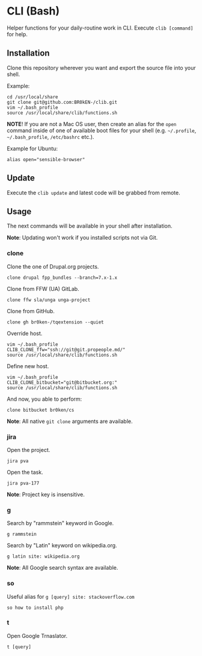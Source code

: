 # CLI (Bash)

Helper functions for your daily-routine work in CLI. Execute `clib [command]` for help.

## Installation

Clone this repository wherever you want and export the source file into your shell.

Example:

```shell
cd /usr/local/share
git clone git@github.com:BR0kEN-/clib.git
vim ~/.bash_profile
source /usr/local/share/clib/functions.sh
```

**NOTE**! If you are not a Mac OS user, then create an alias for the `open` command inside of one of available boot files for your shell (e.g. `~/.profile`, `~/.bash_profile`, `/etc/bashrc` etc.).

Example for Ubuntu:

```shell
alias open="sensible-browser"
```

## Update

Execute the `clib update` and latest code will be grabbed from remote.

## Usage

The next commands will be available in your shell after installation.

**Note**: Updating won't work if you installed scripts not via Git.

### clone

Clone the one of Drupal.org projects.

```shell
clone drupal fpp_bundles --branch=7.x-1.x
```

Clone from FFW (UA) GitLab.

```shell
clone ffw sla/unga unga-project
```

Clone from GitHub.

```shell
clone gh br0ken-/tqextension --quiet
```

Override host.

```shell
vim ~/.bash_profile
CLIB_CLONE_ffw="ssh://git@git.propeople.md/"
source /usr/local/share/clib/functions.sh
```

Define new host.

```shell
vim ~/.bash_profile
CLIB_CLONE_bitbucket="git@bitbucket.org:"
source /usr/local/share/clib/functions.sh
```

And now, you able to perform:

```shell
clone bitbucket br0ken/cs
```

**Note**: All native `git clone` arguments are available.

### jira

Open the project.

```shell
jira pva
```

Open the task.

```shell
jira pva-177
```

**Note**: Project key is insensitive.

### g

Search by "rammstein" keyword in Google.

```shell
g rammstein
```

Search by "Latin" keyword on wikipedia.org. 

```shell
g latin site: wikipedia.org
```

**Note**: All Google search syntax are available.

### so

Useful alias for `g [query] site: stackoverflow.com`

```shell
so how to install php
```

### t

Open Google Trnaslator.

```shell
t [query]
```
